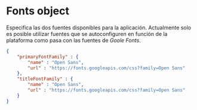 # Fonts object

Especifica las dos fuentes disponibles para la aplicación. Actualmente solo es posible utilizar fuentes que se autoconfiguren en función de la plataforma como pasa con las fuentes de *Goole Fonts*.

```json
{
    "primaryFontFamily" : {
        "name" : "Open Sans",
        "url" : "https://fonts.googleapis.com/css?family=Open Sans"
    },
    "titleFontFamily" : {
        "name" : "Open Sans",
        "url" : "https://fonts.googleapis.com/css?family=Open Sans"
    }
}
```
